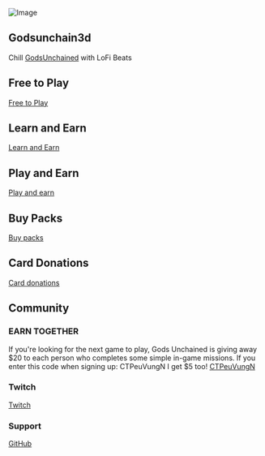 ![Image](godsunchain3d.github.io/d14b4294-1bb1-4d80-abc1-7ffe145329e6-profile_image-300x300.png)

## Godsunchain3d 
Chill [GodsUnchained](https://godsunchained.com/learn/spgp?referral=CTPeuVungN) with LoFi Beats

## Free to Play 
[Free to Play](https://godsunchained.com/account/register?referral=CTPeuVungN)

## Learn and Earn
[Learn and Earn](https://godsunchained.com/learn/spgp?referral=CTPeuVungN)

## Play and Earn
[Play and earn](https://godsunchained.com/learn?referral=CTPeuVungN)

## Buy Packs
[Buy packs](https://godsunchained.com/buy-packs?referral=CTPeuVungN)

## Card Donations
[Card donations](https://etherscan.io/address/0x85a44535e9c4609d0a4f3da625a08f5db8a68b56)

## Community

### EARN TOGETHER
If you're looking for the next game to play, Gods Unchained is giving away $20 to each person who completes some simple in-game missions. If you enter this code when signing up: CTPeuVungN I get $5 too! [CTPeuVungN](https://godsunchained.com/learn/spgp?referral=CTPeuVungN)
### Twitch
[Twitch](https://www.twitch.tv/godsunchain3d)

### Support
[GitHub](https://github.com/godsunchain3d/godsunchain3d.github.io)
